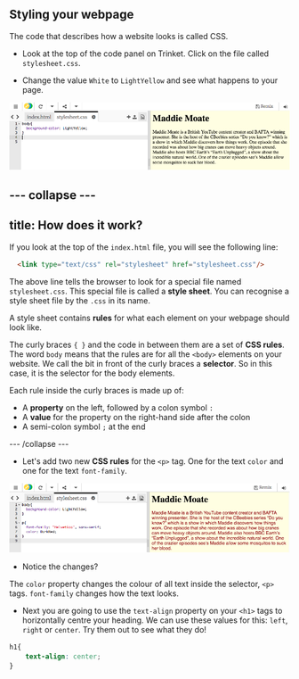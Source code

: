 ## Styling your webpage

The code that describes how a website looks is called CSS.

+ Look at the top of the code panel on Trinket. Click on the file called `stylesheet.css`.

+ Change the value `White` to `LightYellow` and see what happens to your page.

![CSS background-color in code](images/yellowBackground.png "Yellow Background Colour")

--- collapse ---
---
title: How does it work?
---

If you look at the top of the `index.html` file, you will see the following line:

```html
  <link type="text/css" rel="stylesheet" href="stylesheet.css"/>
```

The above line tells the browser to look for a special file named `stylesheet.css`. This special file is called a **style sheet**. You can recognise a style sheet file by the `.css` in its name. 
  
A style sheet contains **rules** for what each element on your webpage should look like.

The curly braces `{ }` and the code in between them are a set of **CSS rules**. The word `body` means that the rules are for all the `<body>` elements on your website. We call the bit in front of the curly braces a **selector**. So in this case, it is the selector for the body elements.

Each rule inside the curly braces is made up of:
  - A **property** on the left, followed by a colon symbol `:`
  - A **value** for the property on the right-hand side after the colon
  - A semi-colon symbol `;` at the end
   
--- /collapse ---

+ Let's add two new **CSS rules** for the `<p>` tag. One for the text `color` and one for the text `font-family`.

![CSS p selector rules in code](images/darkRedTextColour.png "now p selector has rules")

+ Notice the changes?

The `color` property changes the colour of all text inside the selector, `<p>` tags. `font-family` changes how the text looks.

+ Next you are going to use the `text-align` property on your `<h1>` tags to horizontally centre your heading. We can use these values for this: `left`, `right` or `center`. Try them out to see what they do!

```css
h1{
    text-align: center;
}
```